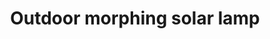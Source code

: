 ---
layout: project
permalink: /outdoor_solar_lamp/
title: "Outdoor morphing solar lamp"
description: "A solar powered, weather-resistant light for outdoor use"
challenge: "Our client, a manufacturer of silicone LED lights, needed an innovative design for a solar powered outdoor lamp."
result: "A simple but adaptable silicone solar lamp uses the nature of silicone to be transformed to fit the need of either a tabletop or hanging lamp. Its shape resembles a hanging lantern or a candle light. To bring it closer to the customer this new kind of lamp (solar lamp) is inspired by very traditional shapes of the table candle light holders and the hanging lanterns."
services:
 - "research"
 - "ideation"
 - "3D CAD"
main_image: "/assets/images/projects/outdoor_solar_lamp/main.jpg"
images:
 - "/assets/images/projects/outdoor_solar_lamp/01.jpg"
 - "/assets/images/projects/outdoor_solar_lamp/02.jpg"
 - "/assets/images/projects/outdoor_solar_lamp/03.jpg"
---